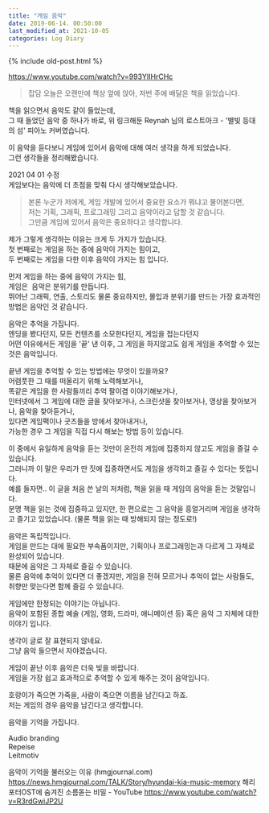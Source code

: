 ```yaml
---
title: "게임 음악"
date: 2019-06-14. 00:50:00
last_modified_at: 2021-10-05
categories: Log Diary
---
```

{% include old-post.html %}

https://www.youtube.com/watch?v=993YIIHrCHc

> 잡담
오늘은 오랜만에 책상 앞에 앉아, 저번 주에 배달온 책을 읽었습니다.

책을 읽으면서 음악도 같이 들었는데,  
그 때 들었던 음악 중 하나가 바로, 위 링크해둔 Reynah 님의 로스트아크 - '별빛 등대의 섬' 피아노 커버였습니다.

이 음악을 듣다보니 게임에 있어서 음악에 대해 여러 생각을 하게 되었습니다.  
그런 생각들을 정리해봤습니다.

2021 04 01 수정  
게임보다는 음악에 더 초점을 맞춰 다시 생각해보았습니다.

> 본론
누군가 저에게, 게임 개발에 있어서 중요한 요소가 뭐냐고 물어본다면,  
저는 기획, 그래픽, 프로그래밍 그리고 음악이라고 답할 것 같습니다.  
그만큼 게임에 있어서 음악은 중요하다고 생각합니다.

제가 그렇게 생각하는 이유는 크게 두 가지가 있습니다.  
첫 번째로는 게임을 하는 중에 음악이 가지는 힘이고,  
두 번째로는 게임을 다한 이후 음악이 가지는 힘 입니다.

먼저 게임을 하는 중에 음악이 가지는 힘,  
게임은 
​
음악은 분위기를 만듭니다.  
뛰어난 그래픽, 연출, 스토리도 물론 중요하지만, 몰입과 분위기를 만드는 가장 효과적인 방법은 음악인 것 같습니다.

음악은 추억을 가집니다.  
엔딩을 봤다던지, 모든 컨텐츠를 소모한다던지, 게임을 접는다던지  
어떤 이유에서든 게임을 '끝' 낸 이후, 그 게임을 하지않고도 쉽게 게임을 추억할 수 있는 것은 음악입니다.

끝낸 게임을 추억할 수 있는 방법에는 무엇이 있을까요?  
어렴풋한 그 때를 떠올리기 위해 노력해보거나,  
똑같은 게임을 한 사람들끼리 추억 팔이겸 이야기해보거나,  
인터넷에서 그 게임에 대한 글을 찾아보거나, 스크린샷을 찾아보거나, 영상을 찾아보거나, 음악을 찾아듣거나,  
있다면 게임팩이나 굿즈들을 방에서 찾아내거나,  
가능한 경우 그 게임을 직접 다시 해보는 방법 등이 있습니다.

이 중에서 유일하게 음악을 듣는 것만이 온전히 게임에 집중하지 않고도 게임을 즐길 수 있습니다.  
그러니까 이 말은 우리가 딴 짓에 집중하면서도 게임을 생각하고 즐길 수 있다는 뜻입니다.  
예를 들자면.. 이 글을 처음 쓴 날의 저처럼, 책을 읽을 때 게임의 음악을 듣는 것말입니다.  
분명 책을 읽는 것에 집중하고 있지만, 한 편으로는 그 음악을 흥얼거리며 게임을 생각하고 즐기고 있었습니다. (물론 책을 읽는 때 방해되지 않는 정도로!)

음악은 독립적입니다.  
게임을 만드는 대에 필요한 부속품이지만, 기획이나 프로그래밍는과 다르게 그 자체로 완성되어 있습니다.  
때문에 음악은 그 자체로 즐길 수 있습니다.  
물론 음악에 추억이 있다면 더 좋겠지만, 게임을 전혀 모르거나 추억이 없는 사람들도, 취향만 맞는다면 함께 즐길 수 있습니다.

게임에만 한정되는 이야기는 아닙니다.  
음악이 포함된 종합 예술 (게임, 영화, 드라마, 애니메이션 등) 혹은 음악 그 자체에 대한 이야기 입니다.

생각이 글로 잘 표현되지 않네요.  
그냥 음악 들으면서 자야겠습니다.

게임이 끝난 이후 음악은 더욱 빛을 바랍니다.  
게임을 가장 쉽고 효과적으로 추억할 수 있게 해주는 것이 음악입니다.

호랑이가 죽으면 가죽을, 사람이 죽으면 이름을 남긴다고 하죠.  
저는 게임의 경우 음악을 남긴다고 생각합니다.

음악을 기억을 가집니다.  

Audio branding  
Repeise  
Leitmotiv

음악이 기억을 불러오는 이유 (hmgjournal.com)
https://news.hmgjournal.com/TALK/Story/hyundai-kia-music-memory
해리포터OST에 숨겨진 소름돋는 비밀 - YouTube
https://www.youtube.com/watch?v=R3rdGwiJP2U